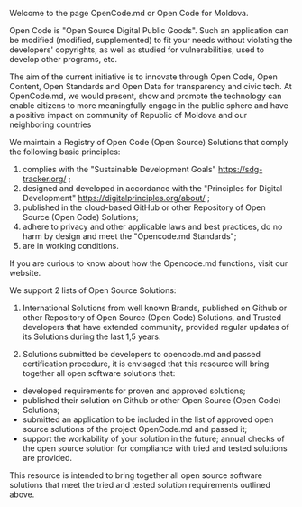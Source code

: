 <!--
**opencode-md/opencode-md** is a ✨ _special_ ✨ repository because its `README.md` (this file) appears on your GitHub profile.

Here are some ideas to get you started:

- 🔭 I’m currently working on ...
- 🌱 I’m currently learning ...
- 👯 I’m looking to collaborate on ...
- 🤔 I’m looking for help with ...
- 💬 Ask me about ...
- 📫 How to reach me: ...
- 😄 Pronouns: ...
- ⚡ Fun fact: ...
-->

Welcome to the page OpenCode.md or Open Code for Moldova.

Open Code is "Open Source Digital Public Goods". Such an application can be modified (modified, supplemented) to fit your needs without violating the developers' copyrights, as well as studied for vulnerabilities, used to develop other programs, etc.

The aim of the current initiative is to innovate through Open Code, Open Content, Open Standards and Open Data for transparency and civic tech.
At OpenCode.md, we would present, show and promote the technology can enable citizens to more meaningfully engage in the public sphere and have a positive impact on community of Republic of Moldova and our neighboring countries

We maintain a Registry of Open Сode (Open Source) Solutions that comply the following basic principles:
1) complies with the "Sustainable Development Goals" https://sdg-tracker.org/ ;
2) designed and developed in accordance with the "Principles for Digital Development" https://digitalprinciples.org/about/ ;
3) published in the cloud-based GitHub or other Repository of Open Source (Open Code) Solutions;
4) adhere to privacy and other applicable laws and best practices, do no harm by design and meet the "Opencode.md Standards"; 
5) are in working conditions.

If you are curious to know about how the Opencode.md functions, visit our website.

We support 2 lists of Open Source Solutions:
1) International Solutions from well known Brands, published on Github or other Repository of Open Source (Open Code) Solutions, and Trusted developers that have extended community, provided regular updates of its Solutions during the last 1,5 years.

2) Solutions submitted be developers to opencode.md and passed certification procedure,
it is envisaged that this resource will bring together all open software solutions that:
- developed requirements for proven and approved solutions;
- published their solution on Github or other Open Source (Open Code) Solutions;
- submitted an application to be included in the list of approved open source solutions of the project OpenCode.md and passed it; 
- support the workability of your solution in the future;
annual checks of the open source solution for compliance with tried and tested solutions are provided.

This resource is intended to bring together all open source software solutions that meet the tried and tested solution requirements outlined above.
